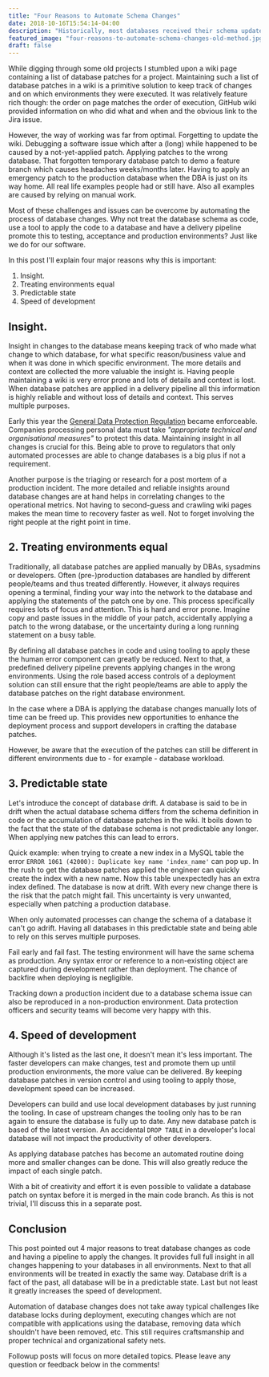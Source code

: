 ```yaml
---
title: "Four Reasons to Automate Schema Changes"
date: 2018-10-16T15:54:14-04:00
description: "Historically, most databases received their schema updates manually. For software it is already common practice to automate deployments. 4 reasons the time is now to automate database changes as well."
featured_image: "four-reasons-to-automate-schema-changes-old-method.jpg"
draft: false
---
```


While digging through some old projects I stumbled upon a wiki page containing a list of database patches for a project. Maintaining such a list of database patches in a wiki is a primitive solution to keep track of changes and on which environments they were executed. It was relatively feature rich though: the order on page matches the order of execution, GitHub wiki provided information on who did what and when and the obvious link to the Jira issue. 

However, the way of working was far from optimal. Forgetting to update the wiki. Debugging a software issue which after a (long) while happened to be caused by a not-yet-applied patch. Applying patches to the wrong database. That forgotten temporary database patch to demo a feature branch which causes headaches weeks/months later. Having to apply an emergency patch to the production database when the DBA is just on its way home. All real life examples people had or still have. Also all examples are caused by relying on manual work.

Most of these challenges and issues can be overcome by automating the process of database changes. Why not treat the database schema as code, use a tool to apply the code to a database and have a delivery pipeline promote this to testing, acceptance and production environments? Just like we do for our software.

In this post I'll explain four major reasons why this is important:

1. Insight.
1. Treating environments equal
1. Predictable state
1. Speed of development

## Insight.

Insight in changes to the database means keeping track of who made what change to which database, for what specific reason/business value and when it was done in which specific environment. The more details and context are collected the more valuable the insight is. Having people maintaining a wiki is very error prone and lots of details and context is lost. When database patches are applied in a delivery pipeline all this information is highly reliable and without loss of details and context. This serves multiple purposes.

Early this year the [General Data Protection Regulation](https://en.wikipedia.org/wiki/General_Data_Protection_Regulation) became enforceable. Companies processing personal data must take _"appropriate technical and organisational measures"_ to protect this data. Maintaining insight in all changes is crucial for this. Being able to prove to regulators that only automated processes are able to change databases is a big plus if not a requirement.

Another purpose is the triaging or research for a post mortem of a production incident. The more detailed and reliable insights around database changes are at hand helps in correlating changes to the operational metrics. Not having to second-guess and crawling wiki pages makes the mean time to recovery faster as well. Not to forget involving the right people at the right point in time.

## 2. Treating environments equal

Traditionally, all database patches are applied manually by DBAs, sysadmins or developers. Often (pre-)production databases are handled by different people/teams and thus treated differently. However, it always requires opening a terminal, finding your way into the network to the database and applying the statements of the patch one by one. This process specifically requires lots of focus and attention. This is hard and error prone. Imagine copy and paste issues in the middle of your patch, accidentally applying a patch to the wrong database, or the uncertainty during a long running statement on a busy table.

By defining all database patches in code and using tooling to apply these the human error component can greatly be reduced. Next to that, a predefined delivery pipeline prevents applying changes in the wrong environments. Using the role based access controls of a deployment solution can still ensure that the right people/teams are able to apply the database patches on the right database environment.

In the case where a DBA is applying the database changes manually lots of time can be freed up. This provides new opportunities to enhance the deployment process and  support developers in crafting the database patches. 

However, be aware that the execution of the patches can still be different in different environments due to - for example - database workload. 


## 3. Predictable state

Let's introduce the concept of database drift. A database is said to be in drift when the actual database schema differs from the schema definition in code or the accumulation of database patches in the wiki. It boils down to the fact that the state of the database schema is not predictable any longer. When applying new patches this can lead to errors.

Quick example: when trying to create a new index in a MySQL table the error `ERROR 1061 (42000): Duplicate key name 'index_name'` can pop up. In the rush to get the database patches applied the engineer can quickly create the index with a new name. Now this table unexpectedly has an extra index defined. The database is now at drift. With every new change there is the risk that the patch might fail. This uncertainty is very unwanted, especially when patching a production database.

When only automated processes can change the schema of a database it can't go adrift. Having all databases in this predictable state and being able to rely on this serves multiple purposes.

Fail early and fail fast. The testing environment will have the same schema as production. Any syntax error or reference to a non-existing object are captured during development rather than deployment. The chance of backfire when deploying is negligible.

Tracking down a production incident due to a database schema issue can also be reproduced in a non-production environment. Data protection officers and security teams will become very happy with this.


## 4. Speed of development

Although it's listed as the last one, it doesn't mean it's less important. The faster developers can make changes, test and promote them up until production environments, the more value can be delivered. By keeping database patches in version control and using tooling to apply those, development speed can be increased.

Developers can build and use local development databases by just running the tooling. In case of upstream changes the tooling only has to be ran again to ensure the database is fully up to date. Any new database patch is based of the latest version. An accidental `DROP TABLE` in a developer's local database will not impact the productivity of other developers.

As applying database patches has become an automated routine doing more and smaller changes can be done. This will also greatly reduce the impact of each single patch.

With a bit of creativity and effort it is even possible to validate a database patch on syntax before it is merged in the main code branch. As this is not trivial, I'll discuss this in a separate post.


## Conclusion

This post pointed out 4 major reasons to treat database changes as code and having a pipeline to apply the changes. It provides full full insight in all changes happening to your databases in all environments. Next to that all environments will be treated in exactly the same way. Database drift is a fact of the past, all database will be in a predictable state. Last but not least it greatly increases the speed of development.

Automation of database changes does not take away typical challenges like database locks during deployment, executing changes which are not compatible with applications using the database, removing data which shouldn't have been removed, etc. This still requires craftsmanship and proper technical and organizational safety nets. 

Followup posts will focus on more detailed topics. Please leave any question or feedback below in the comments!

